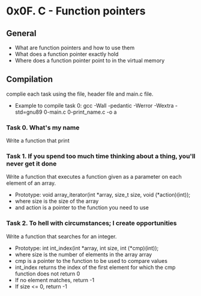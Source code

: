 # 0x0F. C - Function pointers

## General
- What are function pointers and how to use them
- What does a function pointer exactly hold
- Where does a function pointer point to in the virtual memory

## Compilation
complie each task using the file, header file and main.c file.
	
- Example to compile task 0:
	gcc -Wall -pedantic -Werror -Wextra -std=gnu89 0-main.c 0-print_name.c -o a

### Task 0. What's my name
Write a function that print

### Task 1. If you spend too much time thinking about a thing, you'll never get it done
Write a function that executes a function given as a parameter on each element of an array.

- Prototype: void array_iterator(int *array, size_t size, void (*action)(int));
- where size is the size of the array
- and action is a pointer to the function you need to use

### Task 2. To hell with circumstances; I create opportunities
Write a function that searches for an integer.

- Prototype: int int_index(int *array, int size, int (*cmp)(int));
- where size is the number of elements in the array array
- cmp is a pointer to the function to be used to compare values
- int_index returns the index of the first element for which the cmp function does not return 0
- If no element matches, return -1
- If size <= 0, return -1